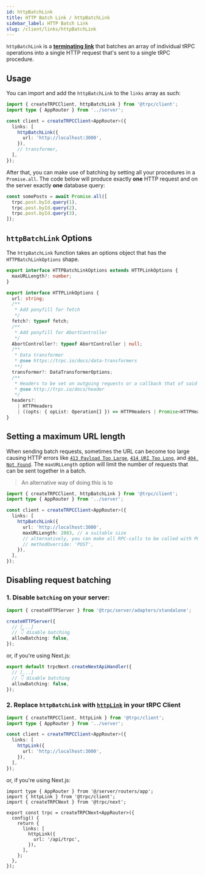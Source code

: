 ```yaml
---
id: httpBatchLink
title: HTTP Batch Link / httpBatchLink
sidebar_label: HTTP Batch Link
slug: /client/links/httpBatchLink
---
```


`httpBatchLink` is a [**terminating link**](./overview.md#the-terminating-link) that batches an array of individual tRPC operations into a single HTTP request that's sent to a single tRPC procedure.

## Usage

You can import and add the `httpBatchLink` to the `links` array as such:

```ts title="client/index.ts"
import { createTRPCClient, httpBatchLink } from '@trpc/client';
import type { AppRouter } from '../server';

const client = createTRPCClient<AppRouter>({
  links: [
    httpBatchLink({
      url: 'http://localhost:3000',
    }),
    // transformer,
  ],
});
```

After that, you can make use of batching by setting all your procedures in a `Promise.all`. The code below will produce exactly **one** HTTP request and on the server exactly **one** database query:

```ts
const somePosts = await Promise.all([
  trpc.post.byId.query(1),
  trpc.post.byId.query(2),
  trpc.post.byId.query(3),
]);
```

## `httpBatchLink` Options

The `httpBatchLink` function takes an options object that has the `HTTPBatchLinkOptions` shape.

```ts
export interface HTTPBatchLinkOptions extends HTTPLinkOptions {
  maxURLLength?: number;
}

export interface HTTPLinkOptions {
  url: string;
  /**
   * Add ponyfill for fetch
   */
  fetch?: typeof fetch;
  /**
   * Add ponyfill for AbortController
   */
  AbortController?: typeof AbortController | null;
  /**
   * Data transformer
   * @see https://trpc.io/docs/data-transformers
   **/
  transformer?: DataTransformerOptions;
  /**
   * Headers to be set on outgoing requests or a callback that of said headers
   * @see http://trpc.io/docs/header
   */
  headers?:
    | HTTPHeaders
    | ((opts: { opList: Operation[] }) => HTTPHeaders | Promise<HTTPHeaders>);
}
```

## Setting a maximum URL length

When sending batch requests, sometimes the URL can become too large causing HTTP errors like [`413 Payload Too Large`](https://developer.mozilla.org/en-US/docs/Web/HTTP/Status/413), [`414 URI Too Long`](https://developer.mozilla.org/en-US/docs/Web/HTTP/Status/414), and [`404 Not Found`](https://developer.mozilla.org/en-US/docs/Web/HTTP/Status/404). The `maxURLLength` option will limit the number of requests that can be sent together in a batch.

> An alternative way of doing this is to

```ts title="client/index.ts"
import { createTRPCClient, httpBatchLink } from '@trpc/client';
import type { AppRouter } from '../server';

const client = createTRPCClient<AppRouter>({
  links: [
    httpBatchLink({
      url: 'http://localhost:3000',
      maxURLLength: 2083, // a suitable size
      // alternatively, you can make all RPC-calls to be called with POST
      // methodOverride: 'POST',
    }),
  ],
});
```

## Disabling request batching

### 1. Disable `batching` on your server:

```ts title="server.ts"
import { createHTTPServer } from '@trpc/server/adapters/standalone';

createHTTPServer({
  // [...]
  // 👇 disable batching
  allowBatching: false,
});
```

or, if you're using Next.js:

```ts title='pages/api/trpc/[trpc].ts'
export default trpcNext.createNextApiHandler({
  // [...]
  // 👇 disable batching
  allowBatching: false,
});
```

### 2. Replace `httpBatchLink` with [`httpLink`](./httpLink.md) in your tRPC Client

```ts title="client/index.ts"
import { createTRPCClient, httpLink } from '@trpc/client';
import type { AppRouter } from '../server';

const client = createTRPCClient<AppRouter>({
  links: [
    httpLink({
      url: 'http://localhost:3000',
    }),
  ],
});
```

or, if you're using Next.js:

```tsx title='utils/trpc.ts'
import type { AppRouter } from '@/server/routers/app';
import { httpLink } from '@trpc/client';
import { createTRPCNext } from '@trpc/next';

export const trpc = createTRPCNext<AppRouter>({
  config() {
    return {
      links: [
        httpLink({
          url: '/api/trpc',
        }),
      ],
    };
  },
});
```
